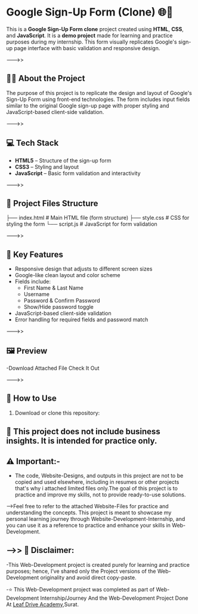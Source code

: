 # Google Sign-Up Form (Clone) 🌐🔐

This is a **Google Sign-Up Form clone** project created using **HTML**, **CSS**, and **JavaScript**. It is a **demo project** made for learning and practice purposes during my internship. This form visually replicates Google's sign-up page interface with basic validation and responsive design.

--->>

## 🧑‍💻 About the Project

The purpose of this project is to replicate the design and layout of Google's Sign-Up Form using front-end technologies. The form includes input fields similar to the original Google sign-up page with proper styling and JavaScript-based client-side validation.

--->>

## 💻 Tech Stack

- **HTML5** – Structure of the sign-up form
- **CSS3** – Styling and layout
- **JavaScript** – Basic form validation and interactivity

--->>

## 📂 Project Files Structure

├── index.html # Main HTML file (form structure)
├── style.css # CSS for styling the form
└── script.js # JavaScript for form validation

--->>

## 🧩 Key Features

- Responsive design that adjusts to different screen sizes
- Google-like clean layout and color scheme
- Fields include:
  - First Name & Last Name
  - Username
  - Password & Confirm Password
  - Show/Hide password toggle
- JavaScript-based client-side validation
- Error handling for required fields and password match

--->>

## 🖼️ Preview
-Download Attached File Check It Out

--->>

## 🚀 How to Use

1. Download or clone this repository:

## **📎 This project does not include business insights. It is intended for practice only.**

## **⚠️ Important:-**

- The code, Website-Designs, and outputs in this project are not to be copied and used elsewhere, including in resumes or other projects that's why i attached limited files only.The goal of this project is to practice and improve my skills, not to provide ready-to-use solutions.

-->Feel free to refer to the attached Website-Files for practice and understanding the concepts. This project is meant to showcase my personal learning journey through Website-Development-Internship, and you can use it as a reference to practice and enhance your skills in Web-Development.

## **-->> 📌 Disclaimer:**

-This Web-Development project is created purely for learning and practice purposes; hence, I’ve shared only the Project versions of the Web-Development originality and avoid direct copy-paste.

-⭐ This Web-Development project was completed as part of Web-Development Internship/Journey And the Web-Development Project Done At <a href="https://leafdrive.co.in/">Leaf Drive Academy</a>,Surat.

